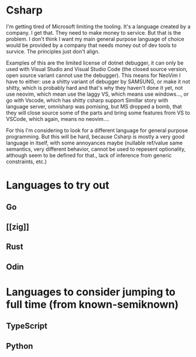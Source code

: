 
# Csharp

I'm getting tired of Microsoft limiting the tooling. It's a language created by a company. I get that. They need to make money to service. But that is the problem. I don't think I want my main general purpose language of choice would be provided by a company that needs money out of dev tools to survice. The principles just don't align.

Examples of this are the limited license of dotnet debugger, it can only be used with Visual Studio and Visual Studio Code (the closed source version, open source variant cannot use the debugger). This means for NeoVim I have to either: 
    use a shitty variant of debugger by SAMSUNG, 
    or make it not shitty, which is probably hard and that's why they haven't done it yet,
    not use neovim, which mean use the laggy VS, which means use windows..., or go with Vscode, which has shitty csharp support
Simillar story with language server, omnisharp was pomising, but MS dropped a bomb, that they will close source some of the parts and bring some features from VS to VSCode, which again, means no neovim....

For this I'm considering to look for a different language for general purpose programming. But this will be hard, because Csharp is mostly a very good language in itself, with some annoyances maybe (nullable ref/value same semantics, very different behavior, cannot be used to repesent optionality, although seem to be defined for that., lack of inference from generic constraints, etc.)

# Languages to try out

## Go
## [[zig]]
## Rust
## Odin

# Languages to consider jumping to full time (from known-semiknown)

## TypeScript
## Python
